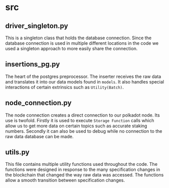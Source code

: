 # src

## driver_singleton.py
This is a singleton class that holds the database connection. Since the database connection is used in multiple different locations in the code we used a singleton approach to more easily share the connection.

## insertions_pg.py
The heart of the postgres preprocessor. The inserter receives the raw data and translates it into our data models found in `models`. It also handles special interactions of certain extrinsics such as `Utility(Batch)`.

## node_connection.py
The node connection creates a direct connection to our polkadot node. Its use is twofold. Firstly it is used to execute `Storage Function` calls which allow us to get more data on certain topics such as accurate staking numbers. Secondly it can also be used to debug while no connection to the raw data database can be made.

## utils.py
This file contains multiple utility functions used throughout the code. The functions were designed in response to the many specification changes in the blockchain that changed the way raw data was accessed. The functions allow a smooth transition between specification changes.